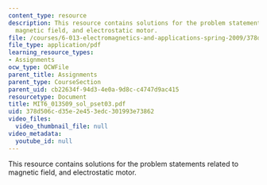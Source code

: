 ```yaml
---
content_type: resource
description: This resource contains solutions for the problem statements related to
  magnetic field, and electrostatic motor.
file: /courses/6-013-electromagnetics-and-applications-spring-2009/378d506cd35e2e453edc301993e73862_MIT6_013S09_sol_pset03.pdf
file_type: application/pdf
learning_resource_types:
- Assignments
ocw_type: OCWFile
parent_title: Assignments
parent_type: CourseSection
parent_uid: cb22634f-94d3-4e0a-9d8c-c4747d9ac415
resourcetype: Document
title: MIT6_013S09_sol_pset03.pdf
uid: 378d506c-d35e-2e45-3edc-301993e73862
video_files:
  video_thumbnail_file: null
video_metadata:
  youtube_id: null
---
```

This resource contains solutions for the problem statements related to magnetic field, and electrostatic motor.

